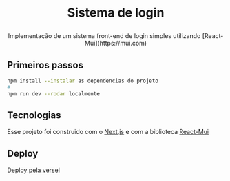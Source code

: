 <h1 align="center">

Sistema de login

</h1>

<p align="center">
  Implementação de um sistema front-end de login simples utilizando [React-Mui](https://mui.com) 
</p>

## Primeiros passos

```bash
npm install --instalar as dependencias do projeto
#
npm run dev --rodar localmente
```

## Tecnologias

Esse projeto foi construido com o [Next.js](https://nextjs.org/docs) e com a biblioteca [React-Mui](https://mui.com/pt/)

## Deploy

[Deploy pela versel](https://avati-login.vercel.app)
